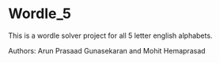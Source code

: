# Wordle_5

This is a wordle solver project for all 5 letter english alphabets.

Authors: Arun Prasaad Gunasekaran and Mohit Hemaprasad